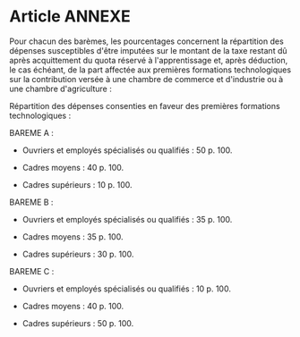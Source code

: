# Article ANNEXE

Pour chacun des barèmes, les pourcentages concernent la répartition des dépenses susceptibles d'être imputées sur le montant de la taxe restant dû après acquittement du quota réservé à l'apprentissage et, après déduction, le cas échéant, de la part affectée aux premières formations technologiques sur la contribution versée à une chambre de commerce et d'industrie ou à une chambre d'agriculture :

Répartition des dépenses consenties en faveur des premières formations technologiques :

BAREME A :

- Ouvriers et employés spécialisés ou qualifiés : 50 p. 100.

- Cadres moyens : 40 p. 100.

- Cadres supérieurs : 10 p. 100.

BAREME B :

- Ouvriers et employés spécialisés ou qualifiés : 35 p. 100.

- Cadres moyens : 35 p. 100.

- Cadres supérieurs : 30 p. 100.

BAREME C :

- Ouvriers et employés spécialisés ou qualifiés : 10 p. 100.

- Cadres moyens : 40 p. 100.

- Cadres supérieurs : 50 p. 100.
